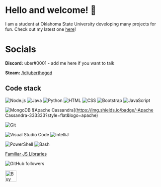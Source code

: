 # Hello and welcome! 👋
I am a student at Oklahoma State University developing many projects for fun. Check out my latest one [here](https://github.com/GagePielsticker/Express-API-Boilerplate)!

# Socials
**Discord:** uber#0001 - add me here if you want to talk

**Steam:** [/id/uberthegod](https://steamcommunity.com/id/uberthegod)

## Code stack
![Node.js](https://img.shields.io/badge/-Node.js-333333?style=flat&logo=node.js)
![Java](https://img.shields.io/badge/-java-333333?style=flat&logo=java)
![Python](https://img.shields.io/badge/-Python-333333?style=flat&logo=python)
![HTML](https://img.shields.io/badge/-HTML-333333?style=flat&logo=HTML5)
![CSS](https://img.shields.io/badge/-CSS-333333?style=flat&logo=CSS3&logoColor=1572B6)
![Bootstrap](https://img.shields.io/badge/-Bootstrap-333333?style=flat&logo=bootstrap&logoColor=563D7C)
![JavaScript](https://img.shields.io/badge/-JavaScript-333333?style=flat&logo=javascript)

![MongoDB](https://img.shields.io/badge/-MongoDB-333333?style=flat&logo=mongodb)
![Apache Cassandra](https://img.shields.io/badge/-Apache Cassandra-333333?style=flat&logo=apache)

![Git](https://img.shields.io/badge/-Git-333333?style=flat&logo=git)

![Visual Studio Code](https://img.shields.io/badge/-Visual%20Studio%20Code-333333?style=flat&logo=visual-studio-code&logoColor=007ACC)
![IntelliJ](https://img.shields.io/badge/-Intellij-333333?style=flat&logo=intellij&logoColor=007ACC)

![PowerShell](https://img.shields.io/badge/-PowerShell-333333?style=flat&logo=powershell&logoColor=007ACC)
![Bash](https://img.shields.io/badge/-Bash-333333?style=flat)

[Familiar JS Libraries](https://github.com/GagePielsticker/javascript-library-list)

![GitHub followers](https://img.shields.io/github/followers/gagepielsticker?style=social)




<a href='https://ko-fi.com/G2G423UJN' target='_blank'><img height='36' style='border:0px;height:36px;' src='https://cdn.ko-fi.com/cdn/kofi2.png?v=2' border='0' alt='Buy Me a Coffee at ko-fi.com' /></a>
